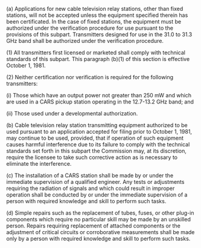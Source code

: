 (a) Applications for new cable television relay stations, other than fixed stations, will not be accepted unless the equipment specified therein has been certificated. In the case of fixed stations, the equipment must be authorized under the verification procedure for use pursuant to the provisions of this subpart. Transmitters designed for use in the 31.0 to 31.3 GHz band shall be authorized under the verification procedure.

(1) All transmitters first licensed or marketed shall comply with technical standards of this subpart. This paragraph (b)(1) of this section is effective October 1, 1981.

(2) Neither certification nor verification is required for the following transmitters:

(i) Those which have an output power not greater than 250 mW and which are used in a CARS pickup station operating in the 12.7-13.2 GHz band; and

(ii) Those used under a developmental authorization.

(b) Cable television relay station transmitting equipment authorized to be used pursuant to an application accepted for filing prior to October 1, 1981, may continue to be used, provided, that if operation of such equipment causes harmful interference due to its failure to comply with the technical standards set forth in this subpart the Commission may, at its discretion, require the licensee to take such corrective action as is necessary to eliminate the interference.

(c) The installation of a CARS station shall be made by or under the immediate supervision of a qualified engineer. Any tests or adjustments requiring the radiation of signals and which could result in improper operation shall be conducted by or under the immediate supervision of a person with required knowledge and skill to perform such tasks.

(d) Simple repairs such as the replacement of tubes, fuses, or other plug-in components which require no particular skill may be made by an unskilled person. Repairs requiring replacement of attached components or the adjustment of critical circuits or corroborative measurements shall be made only by a person with required knowledge and skill to perform such tasks.

